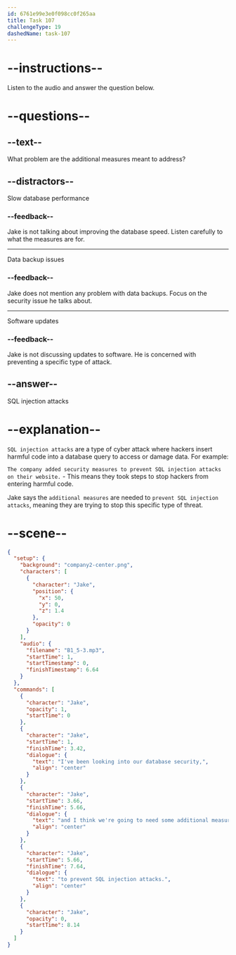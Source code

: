 ```yaml
---
id: 6761e99e3e0f098cc0f265aa
title: Task 107
challengeType: 19
dashedName: task-107
---
```

<!-- (audio) Jake: I've been looking into our database security, and I think we're going to need some additional measures to prevent SQL injection attacks. -->

# --instructions--

Listen to the audio and answer the question below.

# --questions--

## --text--

What problem are the additional measures meant to address?

## --distractors--

Slow database performance

### --feedback--

Jake is not talking about improving the database speed. Listen carefully to what the measures are for.

---

Data backup issues

### --feedback--

Jake does not mention any problem with data backups. Focus on the security issue he talks about.

---

Software updates

### --feedback--

Jake is not discussing updates to software. He is concerned with preventing a specific type of attack.

## --answer--

SQL injection attacks

# --explanation--

`SQL injection attacks` are a type of cyber attack where hackers insert harmful code into a database query to access or damage data. For example:

`The company added security measures to prevent SQL injection attacks on their website.` - This means they took steps to stop hackers from entering harmful code.  

Jake says the `additional measures` are needed to `prevent SQL injection attacks`, meaning they are trying to stop this specific type of threat.

# --scene--

```json
{
  "setup": {
    "background": "company2-center.png",
    "characters": [
      {
        "character": "Jake",
        "position": {
          "x": 50,
          "y": 0,
          "z": 1.4
        },
        "opacity": 0
      }
    ],
    "audio": {
      "filename": "B1_5-3.mp3",
      "startTime": 1,
      "startTimestamp": 0,
      "finishTimestamp": 6.64
    }
  },
  "commands": [
    {
      "character": "Jake",
      "opacity": 1,
      "startTime": 0
    },
    {
      "character": "Jake",
      "startTime": 1,
      "finishTime": 3.42,
      "dialogue": {
        "text": "I've been looking into our database security,",
        "align": "center"
      }
    },
    {
      "character": "Jake",
      "startTime": 3.66,
      "finishTime": 5.66,
      "dialogue": {
        "text": "and I think we're going to need some additional measures",
        "align": "center"
      }
    },
    {
      "character": "Jake",
      "startTime": 5.66,
      "finishTime": 7.64,
      "dialogue": {
        "text": "to prevent SQL injection attacks.",
        "align": "center"
      }
    },
    {
      "character": "Jake",
      "opacity": 0,
      "startTime": 8.14
    }
  ]
}
```

